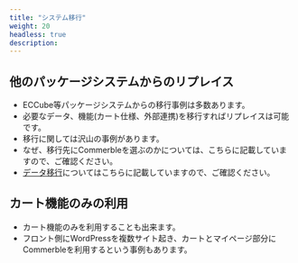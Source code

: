 ```yaml
---
title: "システム移行"
weight: 20
headless: true
description: 
---
```


## 他のパッケージシステムからのリプレイス

- ECCube等パッケージシステムからの移行事例は多数あります。
- 必要なデータ、機能(カート仕様、外部連携)を移行すればリプレイスは可能です。
- 移行に関しては沢山の事例があります。
- なぜ、移行先にCommerbleを選ぶのかについては、こちらに記載していますので、ご確認ください。
- [データ移行](../data-migration/)についてはこちらに記載していますので、ご確認ください。

## カート機能のみの利用

- カート機能のみを利用することも出来ます。
- フロント側にWordPressを複数サイト起き、カートとマイページ部分にCommerbleを利用するという事例もあります。

